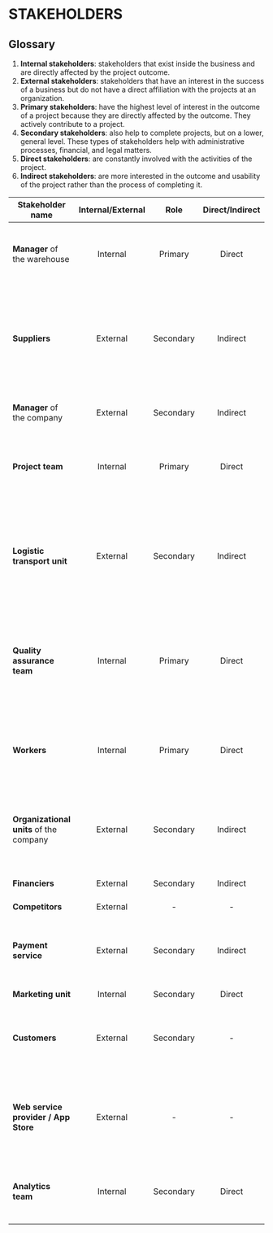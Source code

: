 # STAKEHOLDERS
## Glossary
1. **Internal stakeholders**: stakeholders that exist inside the business and are directly affected by the project outcome.
2. **External stakeholders**: stakeholders that have an interest in the success of a business but do not have a direct affiliation with the projects at an organization. 
3. **Primary stakeholders**: have the highest level of interest in the outcome of a project because they are directly affected by the outcome. They actively contribute to a project. 
4. **Secondary stakeholders**: also help to complete projects, but on a lower, general level. These types of stakeholders help with administrative processes, financial, and legal matters.
5. **Direct stakeholders**: are constantly involved with the activities of the project.
6. **Indirect stakeholders**: are more interested in the outcome and usability of the project rather than the process of completing it.

| Stakeholder name  | Internal/External | Role | Direct/Indirect | Description | 
| ----------------- |:-----------:|:-----------:|:-----------:|:-----------:|
| **Manager** of the warehouse | Internal | Primary | Direct | Supervises the availability of items inside the warehouse |
| **Suppliers** | External | Secondary | Indirect | At the foundation of the supply chain, provides items to the warehouse when the manager requested it |
| **Manager** of the company | External | Secondary | Indirect | CEO of the company the warehouse is a part of |
| **Project team** | Internal | Primary | Direct | Develop and maintain the warehouse EZWH software application |
| **Logistic transport unit** | External | Secondary | Indirect | Contributes to the supply chain by providing the necessary services to transport the items from the supplier to the warehouse |
| **Quality assurance team** | Internal | Primary | Direct | Applies specific tests on random items in order to assure the quality standard established |
| **Workers** | Internal | Primary | Direct | Work inside the warehouse, providing the management of items location and transport |
| **Organizational units** of the company | External | Secondary | Indirect | May request items stored in the warehouse by means of internal orders |
| **Financiers** | External | Secondary | Indirect | Bank or venture capital |
| **Competitors** | External | - | - | - |
| **Payment service** | External | Secondary | Indirect | Manages the transactions between the warehouse, the suppliers and the customers |
| **Marketing unit** | Internal | Secondary | Direct |
| **Customers** | External | Secondary | - | May request items stored in the warehouse by means of external orders |
| **Web service provider / App Store** | External | - | - | Provides the infrastructure to sell the application to the managers of the warehouses |
| **Analytics team** | Internal | Secondary | Direct | Provides useful data for better managing the project applications |
